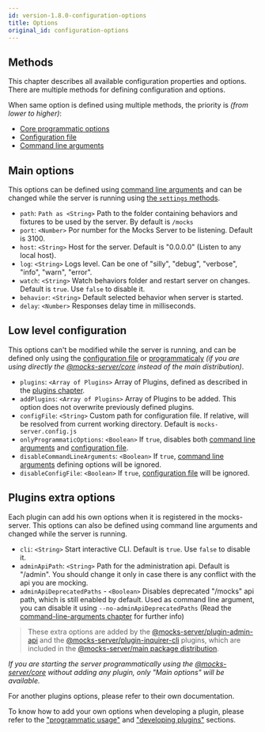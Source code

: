 ```yaml
---
id: version-1.8.0-configuration-options
title: Options
original_id: configuration-options
---
```


## Methods

This chapter describes all available configuration properties and options. There are multiple methods for defining configuration and options.

When same option is defined using multiple methods, the priority is _(from lower to higher)_:

* [Core programmatic options](advanced-programmatic-usage.md)
* [Configuration file](configuration-file.md)
* [Command line arguments](configuration-command-line-arguments.md)

## Main options

This options can be defined using [command line arguments](configuration-command-line-arguments.md) and can be changed while the server is running using [the `settings` methods](advanced-programmatic-usage.md).

* `path`: `Path as <String>` Path to the folder containing behaviors and fixtures to be used by the server. By default is `/mocks`
* `port`: `<Number>` Por number for the Mocks Server to be listening. Default is 3100.
* `host`: `<String>` Host for the server. Default is "0.0.0.0" (Listen to any local host).
* `log`: `<String>` Logs level. Can be one of "silly", "debug", "verbose", "info", "warn", "error".
* `watch`: `<String>` Watch behaviors folder and restart server on changes. Default is `true`.  Use `false` to disable it.
* `behavior`: `<String>` Default selected behavior when server is started.
* `delay`: `<Number>` Responses delay time in milliseconds.

## Low level configuration

This options can't be modified while the server is running, and can be defined only using the [configuration file](configuration-file.md) or [programmaticaly](advanced-programmatic-usage.md) _(if you are using directly the [@mocks-server/core](advanced-programmatic-usage.md) instead of the main distribution)_.

* `plugins`: `<Array of Plugins>` Array of Plugins, defined as described in the [plugins chapter](#advanced-developing-plugins).
* `addPlugins`: `<Array of Plugins>` Array of Plugins to be added. This option does not overwrite previously defined plugins.
* `configFile`: `<String>` Custom path for configuration file. If relative, will be resolved from current working directory. Default is `mocks-server.config.js`
* `onlyProgrammaticOptions`: `<Boolean>` If `true`, disables both [command line arguments](configuration-command-line-arguments.md) and [configuration file](configuration-file.md).
* `disableCommandLineArguments`: `<Boolean>` If `true`, [command line arguments](configuration-command-line-arguments.md) defining options will be ignored.
* `disableConfigFile`: `<Boolean>` If `true`, [configuration file](configuration-file.md) will be ignored.

## Plugins extra options

Each plugin can add his own options when it is registered in the mocks-server. This options can also be defined using command line arguments and changed while the server is running.

* `cli`: `<String>` Start interactive CLI. Default is `true`. Use `false` to disable it.
* `adminApiPath`: `<String>` Path for the administration api. Default is "/admin". You should change it only in case there is any conflict with the api you are mocking.
* `adminApiDeprecatedPaths` - `<Boolean>` Disables deprecated "/mocks" api path, which is still enabled by default. Used as command line argument, you can disable it using `--no-adminApiDeprecatedPaths` (Read the [command-line-arguments chapter](configuration-command-line-arguments) for further info)

> These extra options are added by the [@mocks-server/plugin-admin-api](https://www.npmjs.com/package/@mocks-server/plugin-admin-api) and the [@mocks-server/plugin-inquirer-cli](https://www.npmjs.com/package/@mocks-server/plugin-inquirer-cli) plugins, which are included in the [@mocks-server/main package distribution](https://www.npmjs.com/package/@mocks-server/main).

_If you are starting the server programmatically using the [@mocks-server/core](https://www.npmjs.com/package/@mocks-server/core) without adding any plugin, only "Main options" will be available._

For another plugins options, please refer to their own documentation.

To know how to add your own options when developing a plugin, please refer to the ["programmatic usage"](advanced-programmatic-usage) and ["developing plugins"](advanced-developing-plugins) sections.

